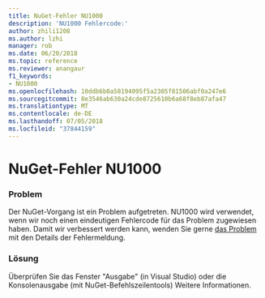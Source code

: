 ```yaml
---
title: NuGet-Fehler NU1000
description: 'NU1000 Fehlercode:'
author: zhili1208
ms.author: lzhi
manager: rob
ms.date: 06/20/2018
ms.topic: reference
ms.reviewer: anangaur
f1_keywords:
- NU1000
ms.openlocfilehash: 10ddb6b0a58194095f5a2305f81506abf0a247e6
ms.sourcegitcommit: 8e3546ab630a24cde8725610b6a68f8eb87afa47
ms.translationtype: MT
ms.contentlocale: de-DE
ms.lasthandoff: 07/05/2018
ms.locfileid: "37844159"
---
```

# <a name="nuget-error-nu1000"></a>NuGet-Fehler NU1000

### <a name="issue"></a>Problem
Der NuGet-Vorgang ist ein Problem aufgetreten. NU1000 wird verwendet, wenn wir noch einen eindeutigen Fehlercode für das Problem zugewiesen haben. Damit wir verbessert werden kann, wenden Sie gerne [das Problem](https://github.com/nuget/home/issues) mit den Details der Fehlermeldung.

### <a name="solution"></a>Lösung
Überprüfen Sie das Fenster "Ausgabe" (in Visual Studio) oder die Konsolenausgabe (mit NuGet-Befehlszeilentools) Weitere Informationen.
